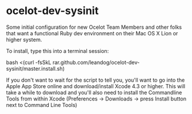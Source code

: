 ocelot-dev-sysinit
==================

Some initial configuration for new Ocelot Team Members and other folks that want a functional Ruby dev environment on their Mac OS X Lion or higher system.


To install, type this into a terminal session:

bash <(curl -fsSkL rar.github.com/leandog/ocelot-dev-sysinit/master.install.sh)


If you don't want to wait for the script to tell you, you'll want to go into the Apple App Store online and download/install Xcode 4.3 or higher. This will take a while to download and you'll also need to install the Commandline Tools from within Xcode (Preferences -> Downloads -> press Install button next to Command Line Tools)
